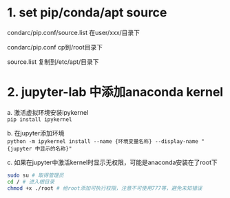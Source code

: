 <!--
 * @Author: L.
 * @Date: 2022-04-23 15:41:04
 * @LastEditTime: 2022-04-23 15:53:17
 * @LastEditors: Please set LastEditors
 * @Description: 
 * @FilePath: /notebook/set_env/pai_env_setup.md
-->

# 1. set pip/conda/apt source

condarc/pip.conf/source.list 在user/xxx/目录下

condarc/pip.conf cp到/root目录下

source.list 复制到/etc/apt/目录下


# 2. jupyter-lab 中添加anaconda kernel
a. 激活虚拟环境安装ipykernel  
`pip install ipykernel`  

b. 在jupyter添加环境  
`python -m ipykernel install --name {环境变量名称} --display-name "{jupyter 中显示的名称}"`  

c. 如果在jupyter中激活kernel时显示无权限，可能是anaconda安装在了root下  
```sh
sudo su # 取得管理员
cd / # 进入根目录
chmod +x ./root # 给root添加可执行权限，注意不可使用777等，避免未知错误
```



